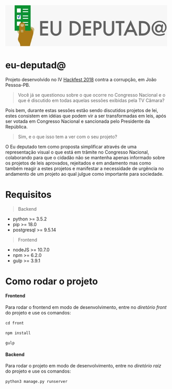 ![Alt](/logo_eudep.jpeg "Eu Deputado")


# eu-deputad@
Projeto desenvolvido no IV [Hackfest 2018](http://hackfest.com.br/ "Hackfest") contra a corrupção, em João Pessoa-PB.

>Você já se questionou sobre o que ocorre no Congresso Nacional e o que é discutido em todas aquelas sessões exibidas pela TV Câmara?

Pois bem, durante estas sessões estão sendo discutidos projetos de lei, estes consistem em idéias que podem vir a ser transformadas em leis, após ser votada em Congresso Nacional e sancionada pelo Presidente da República. 

>Sim, e o que isso tem a ver com o seu projeto?

O Eu deputado tem como proposta simplificar através de uma representação visual o que está em trâmite no Congresso Nacional, colaborando para que o cidadão não se mantenha apenas informado sobre os projetos de leis aprovados, rejeitados e em andamento mas como também reagir a estes projetos e manifestar a necessidade de urgência no andamento de um projeto ao qual julgue como importante para sociedade.

# Requisitos

>Backend

* python >= 3.5.2
* pip >= 18.0
* postgresql >= 9.5.14

>Frontend

* nodeJS >= 10.7.0
* npm >= 6.2.0
* gulp >= 3.9.1


# Como rodar o projeto

<h4>Frontend</h4>

Para rodar o frontend em modo de desenvolvimento, entre no *diretório front* do projeto e use os comandos:

`cd front`

`npm install`

`gulp`


<h4>Backend</h4>

Para rodar o projeto em modo de desenvolvimento, entre no *diretório raiz* do projeto e use os comandos:

`python3 manage.py runserver`
